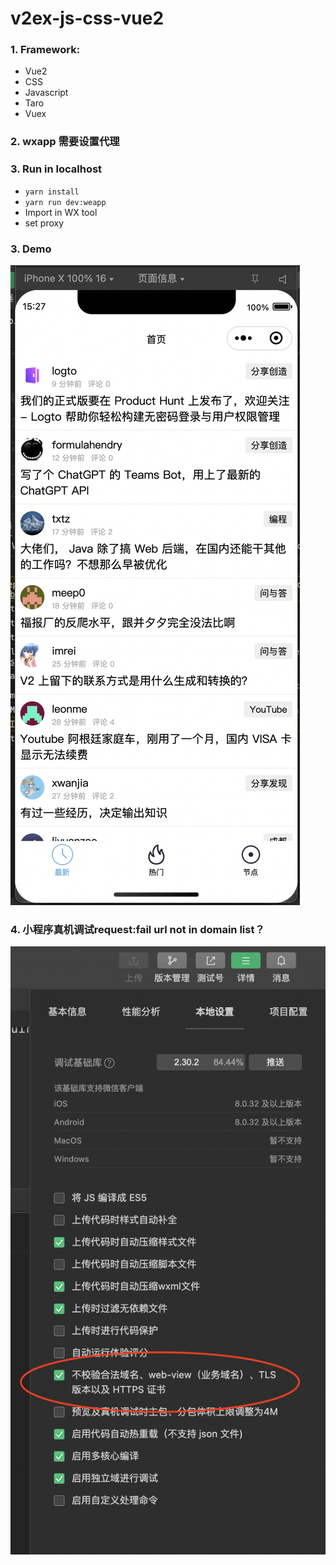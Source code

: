 # v2ex-js-css-vue2

### 1. Framework: 
- Vue2
- CSS
- Javascript
- Taro
- Vuex


### 2. wxapp 需要设置代理

### 3. Run in localhost
- `yarn install`
- `yarn run dev:weapp`
- Import in WX tool
- set proxy

### 3. Demo
![image](./src/resource/Demo.png)

### 4. 小程序真机调试request:fail url not in domain list？
![image](./src/resource/request:fail_url_not_in_domain_list.png)

